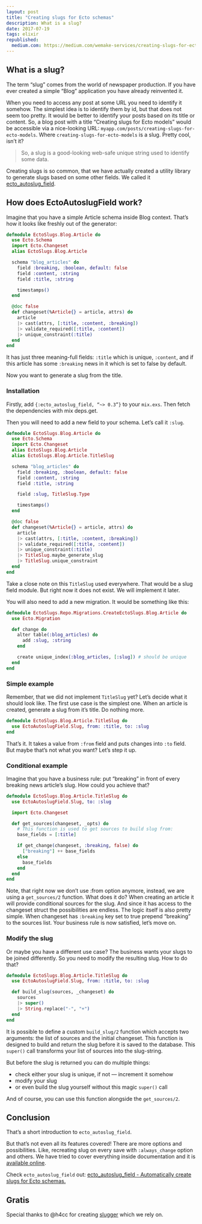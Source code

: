 ```yaml
---
layout: post
title: "Creating slugs for Ecto schemas"
description: What is a slug?
date: 2017-07-19
tags: elixir
republished:
  medium.com: https://medium.com/wemake-services/creating-slugs-for-ecto-schemas-7349513410f0
---
```


## What is a slug?

The term “slug” comes from the world of newspaper production. If you have ever created a simple “Blog” application you have already reinvented it.

When you need to access any post at some URL you need to identify it somehow. The simplest idea is to identify them by id, but that does not seem too pretty.
It would be better to identify your posts based on its title or content.
So, a blog post with a title “Creating slugs for Ecto models” would be accessible via a nice-looking URL: `myapp.com/posts/creating-slugs-for-ecto-models`. Where `creating-slugs-for-ecto-models` is a slug. Pretty cool, isn’t it?

> So, a slug is a good-looking web-safe unique string used to identify some data.

Creating slugs is so common, that we have actually created a utility library to generate slugs based on some other fields.
We called it [ecto_autoslug_field](https://github.com/sobolevn/ecto_autoslug_field).

## How does EctoAutoslugField work?

Imagine that you have a simple Article schema inside Blog context.
That’s how it looks like freshly out of the generator:

```elixir
defmodule EctoSlugs.Blog.Article do
  use Ecto.Schema
  import Ecto.Changeset
  alias EctoSlugs.Blog.Article

  schema "blog_articles" do
    field :breaking, :boolean, default: false
    field :content, :string
    field :title, :string

    timestamps()
  end

  @doc false
  def changeset(%Article{} = article, attrs) do
    article
    |> cast(attrs, [:title, :content, :breaking])
    |> validate_required([:title, :content])
    |> unique_constraint(:title)
  end
end
```

It has just three meaning-full fields: `:title` which is unique, `:content`, and if this article has some `:breaking` news in it which is set to false by default.

Now you want to generate a slug from the title.

### Installation

Firstly, add `{:ecto_autoslug_field, “~> 0.3”}` to your `mix.exs`.
Then fetch the dependencies with mix deps.get.

Then you will need to add a new field to your schema. Let’s call it `:slug`.

```elixir
defmodule EctoSlugs.Blog.Article do
  use Ecto.Schema
  import Ecto.Changeset
  alias EctoSlugs.Blog.Article
  alias EctoSlugs.Blog.Article.TitleSlug

  schema "blog_articles" do
    field :breaking, :boolean, default: false
    field :content, :string
    field :title, :string

    field :slug, TitleSlug.Type

    timestamps()
  end

  @doc false
  def changeset(%Article{} = article, attrs) do
    article
    |> cast(attrs, [:title, :content, :breaking])
    |> validate_required([:title, :content])
    |> unique_constraint(:title)
    |> TitleSlug.maybe_generate_slug
    |> TitleSlug.unique_constraint
  end
end
```

Take a close note on this `TitleSlug` used everywhere.
That would be a slug field module. But right now it does not exist.
We will implement it later.

You will also need to add a new migration. It would be something like this:

```elixir
defmodule EctoSlugs.Repo.Migrations.CreateEctoSlugs.Blog.Article do
  use Ecto.Migration

  def change do
    alter table(:blog_articles) do
      add :slug, :string
    end

    create unique_index(:blog_articles, [:slug]) # should be unique
  end
end
```

### Simple example

Remember, that we did not implement `TitleSlug` yet? Let’s decide what it should look like. The first use case is the simplest one. When an article is created, generate a slug from it’s title. Do nothing more.

```elixir
defmodule EctoSlugs.Blog.Article.TitleSlug do
  use EctoAutoslugField.Slug, from: :title, to: :slug
end
```

That’s it. It takes a value from `:from` field and puts changes into `:to` field. But maybe that’s not what you want? Let’s step it up.

### Conditional example

Imagine that you have a business rule: put “breaking” in front of every breaking news article’s slug. How could you achieve that?

```elixir
defmodule EctoSlugs.Blog.Article.TitleSlug do
  use EctoAutoslugField.Slug, to: :slug

  import Ecto.Changeset

  def get_sources(changeset, _opts) do
    # This function is used to get sources to build slug from:
    base_fields = [:title]

    if get_change(changeset, :breaking, false) do
      ["breaking"] ++ base_fields
    else
      base_fields
    end
  end
end
```

Note, that right now we don’t use :from option anymore, instead, we are using a `get_sources/2` function.
What does it do? When creating an article it will provide conditional sources for the slug.
And since it has access to the changeset struct the possibilities are endless.
The logic itself is also pretty simple.
When changeset has `:breaking` key set to true prepend “breaking” to the sources list.
Your business rule is now satisfied, let’s move on.

### Modify the slug

Or maybe you have a different use case?
The business wants your slugs to be joined differently.
So you need to modify the resulting slug. How to do that?

```elixir
defmodule EctoSlugs.Blog.Article.TitleSlug do
  use EctoAutoslugField.Slug, from: :title, to: :slug

  def build_slug(sources, _changeset) do
    sources
    |> super()
    |> String.replace("-", "+")
  end
end
```

It is possible to define a custom `build_slug/2` function which accepts two arguments: the list of sources and the initial changeset.
This function is designed to build and return the slug before it is saved to the database.
This `super()` call transforms your list of sources into the slug-string.

But before the slug is returned you can do multiple things:

* check either your slug is unique, if not — increment it somehow
* modify your slug
* or even build the slug yourself without this magic `super()` call

And of course, you can use this function alongside the `get_sources/2`.

## Conclusion

That’s a short introduction to `ecto_autoslug_field`.

But that’s not even all its features covered! There are more options and possibilities.
Like, recreating slug on every save with `:always_change` option and others.
We have tried to cover everything inside documentation and it is [available online](https://hexdocs.pm/ecto_autoslug_field/readme.html).

Check `ecto_autoslug_field` out:
[ecto_autoslug_field - Automatically create slugs for Ecto schemas.](https://github.com/sobolevn/ecto_autoslug_field)

## Gratis

Special thanks to @h4cc for creating [slugger](https://github.com/h4cc/slugger) which we rely on.
